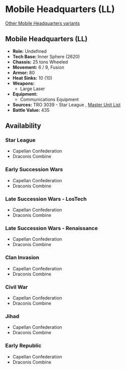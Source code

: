 # Mobile Headquarters (LL) 

[Other Mobile Headquarters variants](../mobile_headquarters.md) 

## Mobile Headquarters (LL) 

- **Role:** Undefined 
- **Tech Base:** Inner Sphere (2620) 
- **Chassis:** 25 tons Wheeled 
- **Movement:** 6 / 9, Fusion 
- **Armor:** 80 
- **Heat Sinks:** 10 (10) 
- **Weapons:** 
  - Large Laser 
- **Equipment:** 
  - Communications Equipment 
- **Sources:** TRO 3039 - Star League , [Master Unit List](http://masterunitlist.info/Unit/Details/2199/mobile-headquarters-ll) 
- **Battle Value:** 435 

## Availability 

### Star League 

- Capellan Confederation 
- Draconis Combine 

### Early Succession Wars 

- Capellan Confederation 
- Draconis Combine 

### Late Succession Wars - LosTech 

- Capellan Confederation 
- Draconis Combine 

### Late Succession Wars - Renaissance 

- Capellan Confederation 
- Draconis Combine 

### Clan Invasion 

- Capellan Confederation 
- Draconis Combine 

### Civil War 

- Capellan Confederation 
- Draconis Combine 

### Jihad 

- Capellan Confederation 
- Draconis Combine 

### Early Republic 

- Capellan Confederation 
- Draconis Combine 

